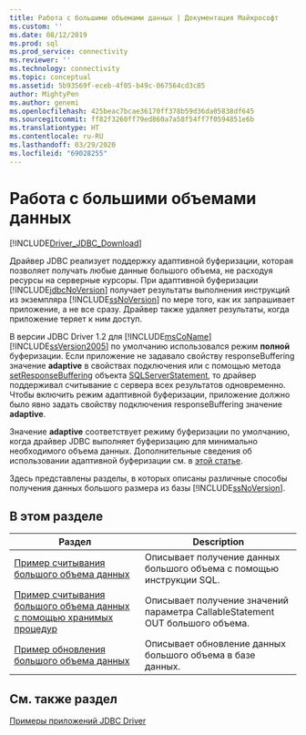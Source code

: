 ```yaml
---
title: Работа с большими объемами данных | Документация Майкрософт
ms.custom: ''
ms.date: 08/12/2019
ms.prod: sql
ms.prod_service: connectivity
ms.reviewer: ''
ms.technology: connectivity
ms.topic: conceptual
ms.assetid: 5b93569f-eceb-4f05-b49c-067564cd3c85
author: MightyPen
ms.author: genemi
ms.openlocfilehash: 425beac7bcae36170ff378b59d36da05838df645
ms.sourcegitcommit: ff82f3260ff79ed860a7a58f54ff7f0594851e6b
ms.translationtype: HT
ms.contentlocale: ru-RU
ms.lasthandoff: 03/29/2020
ms.locfileid: "69028255"
---
```

# <a name="working-with-large-data"></a>Работа с большими объемами данных

[!INCLUDE[Driver_JDBC_Download](../../../includes/driver_jdbc_download.md)]

Драйвер JDBC реализует поддержку адаптивной буферизации, которая позволяет получать любые данные большого объема, не расходуя ресурсы на серверные курсоры. При адаптивной буферизации [!INCLUDE[jdbcNoVersion](../../../includes/jdbcnoversion_md.md)] получает результаты выполнения инструкций из экземпляра [!INCLUDE[ssNoVersion](../../../includes/ssnoversion-md.md)] по мере того, как их запрашивает приложение, а не все сразу. Драйвер также удаляет результаты, когда приложение теряет к ним доступ.  
  
В версии JDBC Driver 1.2 для [!INCLUDE[msCoName](../../../includes/msconame_md.md)][!INCLUDE[ssVersion2005](../../../includes/ssversion2005-md.md)] по умолчанию использовался режим **полной** буферизации. Если приложение не задавало свойству responseBuffering значение **adaptive** в свойствах подключения или с помощью метода [setResponseBuffering](../../../connect/jdbc/reference/setresponsebuffering-method-sqlserverstatement.md) объекта [SQLServerStatement](../../../connect/jdbc/reference/sqlserverstatement-class.md), то драйвер поддерживал считывание с сервера всех результатов одновременно. Чтобы включить режим адаптивной буферизации, приложение должно было явно задать свойству подключения responseBuffering значение **adaptive**.  
  
Значение **adaptive** соответствует режиму буферизации по умолчанию, когда драйвер JDBC выполняет буферизацию для минимально необходимого объема данных. Дополнительные сведения об использовании адаптивной буферизации см. в [этой статье](../../../connect/jdbc/using-adaptive-buffering.md).  
  
Здесь представлены разделы, в которых описаны различные способы получения данных большого размера из базы [!INCLUDE[ssNoVersion](../../../includes/ssnoversion-md.md)].  
  
## <a name="in-this-section"></a>В этом разделе  
  
| Раздел                                                                                                                         | Description                                                              |
| ----------------------------------------------------------------------------------------------------------------------------- | ------------------------------------------------------------------------ |
| [Пример считывания большого объема данных](../../../connect/jdbc/code-samples/reading-large-data-sample.md)                                               | Описывает получение данных большого объема с помощью инструкции SQL.       |
| [Пример считывания большого объема данных с помощью хранимых процедур](../../../connect/jdbc/code-samples/reading-large-data-with-stored-procedures-sample.md) | Описывает получение значений параметра CallableStatement OUT большого объема. |
| [Пример обновления большого объема данных](../../../connect/jdbc/code-samples/updating-large-data-sample.md)                                             | Описывает обновление данных большого объема в базе данных.                |
  
## <a name="see-also"></a>См. также раздел

[Примеры приложений JDBC Driver](../../../connect/jdbc/code-samples/sample-jdbc-driver-applications.md)  
  
